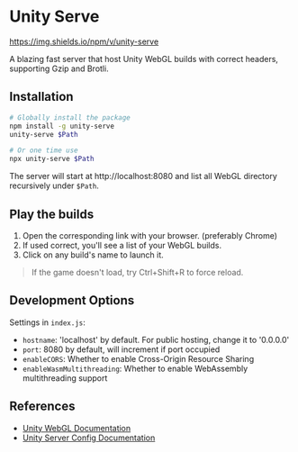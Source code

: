 # Unity Serve

https://img.shields.io/npm/v/unity-serve

A blazing fast server that host Unity WebGL builds with correct headers, supporting Gzip and Brotli.

## Installation

```bash
# Globally install the package
npm install -g unity-serve
unity-serve $Path

# Or one time use
npx unity-serve $Path
```

The server will start at http://localhost:8080 and list all WebGL directory recursively under `$Path`.

## Play the builds

1. Open the corresponding link with your browser. (preferably Chrome)
2. If used correct, you'll see a list of your WebGL builds.
3. Click on any build's name to launch it.

> If the game doesn't load, try Ctrl+Shift+R to force reload.

## Development Options

Settings in `index.js`:

- `hostname`: 'localhost' by default. For public hosting, change it to '0.0.0.0'
- `port`: 8080 by default, will increment if port occupied
- `enableCORS`: Whether to enable Cross-Origin Resource Sharing
- `enableWasmMultithreading`: Whether to enable WebAssembly multithreading support

## References
- [Unity WebGL Documentation](https://docs.unity3d.com/Manual/webgl-building.html)
- [Unity Server Config Documentation](https://docs.unity3d.com/6000.0/Documentation/Manual/webgl-server-configuration-code-samples.html)
